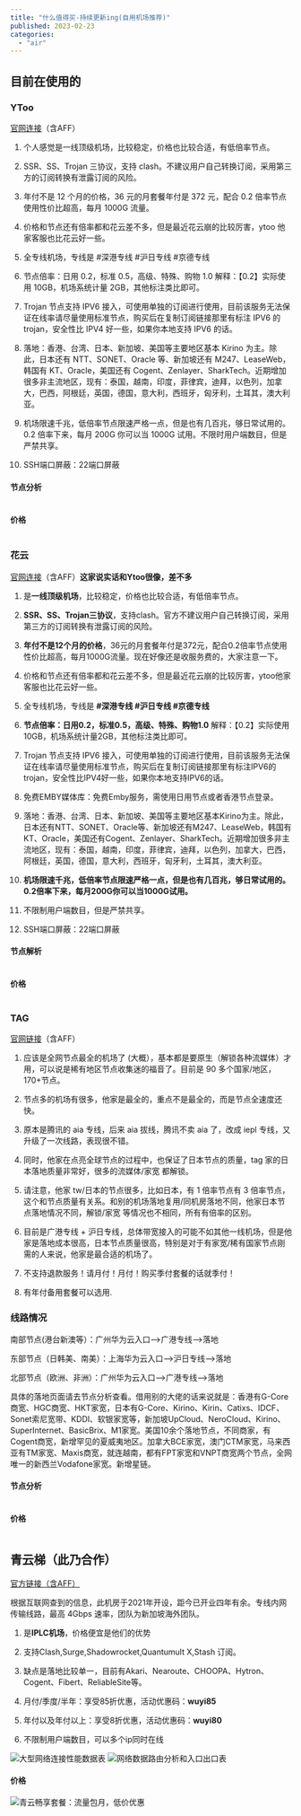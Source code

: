 ```yaml
---
title: "什么值得买-持续更新ing(自用机场推荐)"
published: 2023-02-23
categories: 
  - "air"
---
```


## 目前在使用的

### YToo

[官网连接](https://urls.catcat.blog/ytoo)（含AFF）

1. 个人感觉是一线顶级机场，比较稳定，价格也比较合适，有低倍率节点。

3. SSR、SS、Trojan 三协议，支持 clash。不建议用户自己转换订阅，采用第三方的订阅转换有泄露订阅的风险。

5. 年付不是 12 个月的价格，36 元的月套餐年付是 372 元，配合 0.2 倍率节点使用性价比超高，每月 1000G 流量。

7. 价格和节点还有倍率都和花云差不多，但是最近花云崩的比较厉害，ytoo 他家客服也比花云好一些。

9. 全专线机场，专线是 #深港专线 #沪日专线 #京德专线

11. 节点倍率：日用 0.2，标准 0.5，高级、特殊、购物 1.0 解释：【0.2】实际使用 10GB，机场系统计量 2GB，其他标注类比即可。

13. Trojan 节点支持 IPV6 接入，可使用单独的订阅进行使用，目前该服务无法保证在线率请尽量使用标准节点，购买后在复制订阅链接那里有标注 IPV6 的 trojan，安全性比 IPV4 好一些，如果你本地支持 IPV6 的话。

15. 落地：香港、台湾、日本、新加坡、美国等主要地区基本 Kirino 为主。除此，日本还有 NTT、SONET、Oracle 等、新加坡还有 M247、LeaseWeb，韩国有 KT、Oracle，美国还有 Cogent、Zenlayer、SharkTech。近期增加很多非主流地区，现有：泰国，越南，印度，菲律宾，迪拜，以色列，加拿大，巴西，阿根廷，英国，德国，意大利，西班牙，匈牙利，土耳其，澳大利亚。

17. 机场限速千兆，低倍率节点限速严格一点，但是也有几百兆，够日常试用的。0.2 倍率下来，每月 200G 你可以当 1000G 试用。不限时用户端数目，但是严禁共享。

19. SSH端口屏蔽：22端口屏蔽

#### 节点分析

<picture>
    <source srcset="https://s3.catcat.blog/images/2023/02/image-34.avif" type="image/avif">
    <source srcset="https://s3.catcat.blog/images/2023/02/image-34.webp" type="image/webp">
    <img src="https://s3.catcat.blog/images/2023/02/image-34.jpg" alt="" loading="lazy">
</picture>

#### 价格

<picture>
    <source srcset="https://s3.catcat.blog/images/2023/02/image-181.avif" type="image/avif">
    <source srcset="https://s3.catcat.blog/images/2023/02/image-181.webp" type="image/webp">
    <img src="https://s3.catcat.blog/images/2023/02/image-181.jpg" alt="" loading="lazy">
</picture>

### 花云

[官网连接](https://urls.catcat.blog/flower)（含AFF）**这家说实话和Ytoo很像，差不多**

1. 是**一线顶级机场**，比较稳定，价格也比较合适，有低倍率节点。

3. **SSR、SS、Trojan三协议**，支持clash。官方不建议用户自己转换订阅，采用第三方的订阅转换有泄露订阅的风险。

5. **年付不是12个月的价格**，36元的月套餐年付是372元，配合0.2倍率节点使用性价比超高，每月1000G流量。现在好像还是收服务费的，大家注意一下。

7. 价格和节点还有倍率都和花云差不多，但是最近花云崩的比较厉害，ytoo他家客服也比花云好一些。

9. 全专线机场，专线是 **#深港专线 #沪日专线 #京德专线**

11. **节点倍率：日用0.2，标准0.5，高级、特殊、购物1.0** 解释：【0.2】实际使用10GB，机场系统计量2GB，其他标注类比即可。

13. Trojan 节点支持 IPV6 接入，可使用单独的订阅进行使用，目前该服务无法保证在线率请尽量使用标准节点，购买后在复制订阅链接那里有标注IPV6的trojan，安全性比IPV4好一些，如果你本地支持IPV6的话。

15. 免费EMBY媒体库：免费Emby服务，需使用日用节点或者香港节点登录。

17. 落地：香港、台湾、日本、新加坡、美国等主要地区基本Kirino为主。除此，日本还有NTT、SONET、Oracle等、新加坡还有M247、LeaseWeb，韩国有KT、Oracle，美国还有Cogent、Zenlayer、SharkTech。近期增加很多非主流地区，现有：泰国，越南，印度，菲律宾，迪拜，以色列，加拿大，巴西，阿根廷，英国，德国，意大利，西班牙，匈牙利，土耳其，澳大利亚。

19. **机场限速千兆，低倍率节点限速严格一点，但是也有几百兆，够日常试用的。0.2倍率下来，每月200G你可以当1000G试用。**

21. 不限制用户端数目，但是严禁共享。

23. SSH端口屏蔽：22端口屏蔽

#### 节点解析

<picture>
    <source srcset="https://s3.catcat.blog/images/2023/02/image-36.avif" type="image/avif">
    <source srcset="https://s3.catcat.blog/images/2023/02/image-36.webp" type="image/webp">
    <img src="https://s3.catcat.blog/images/2023/02/image-36.jpg" alt="" loading="lazy">
</picture>

#### 价格

<picture>
    <source srcset="https://s3.catcat.blog/images/2023/02/image-35-1024x1024.avif" type="image/avif">
    <source srcset="https://s3.catcat.blog/images/2023/02/image-35-1024x1024.webp" type="image/webp">
    <img src="https://s3.catcat.blog/images/2023/02/image-35-1024x1024.jpg" alt="" loading="lazy">
</picture>

### TAG

[官网链接](https://tagss04.pro/#/auth/kEEzFXA6)（含AFF）

1. 应该是全网节点最全的机场了 (大概），基本都是要原生（解锁各种流媒体）才用，可以说是稀有地区节点收集迷的福音了。目前是 90 多个国家/地区，170+节点。

3. 节点多的机场有很多，他家是最全的，重点不是最全的，而是节点全速度还快。

5. 原本是腾讯的 aia 专线，后来 aia 拔线，腾讯不卖 aia 了，改成 iepl 专线，又升级了一次线路，表现很不错。

7. 同时，他家在点亮全球节点的过程中，也保证了日本节点的质量，tag 家的日本落地质量非常好，很多的流媒体/家宽 都解锁。

9. 请注意，他家 tw/日本的节点很多，比如日本，有 1 倍率节点有 3 倍率节点，这个和节点质量有关系。和别的机场落地复用/同机房落地不同，他家日本节点落地情况不同，解锁/家宽 等情况也不相同，所有有倍率的区别。

11. 目前是广港专线 + 沪日专线，总体带宽接入的可能不如其他一线机场，但是他家是落地成本很高，日本节点质量很高，特别是对于有家宽/稀有国家节点刚需的人来说，他家是最合适的机场了。

13. 不支持退款服务！请月付！月付！购买季付套餐的话就季付！

15. 有年付备用套餐可以选用.

### 线路情况

南部节点(港台新澳等）：广州华为云入口—>广港专线—>落地

东部节点（日韩美、南美）：上海华为云入口—>沪日专线—>落地

北部节点（欧洲、非洲）：广州华为云入口—>广港专线—>落地

具体的落地页面请去节点分析查看。借用别的大佬的话来说就是：香港有G-Core商宽、HGC商宽、HKT家宽，日本有G-Core、Kirino、Kirin、Catixs、IDCF、Sonet索尼宽带、KDDI、软银家宽等，新加坡UpCloud、NeroCloud、Kirino、SuperInternet、BasicBrix、M1家宽。美国10余个落地节点，不同商家，有Cogent商宽，新增罕见的夏威夷地区。加拿大BCE家宽，澳门CTM家宽，马来西亚有TM家宽、Maxis商宽，就连越南，都有FPT家宽和VNPT商宽两个节点，全网唯一的新西兰Vodafone家宽。新增星链。

#### 节点分析

<picture>
    <source srcset="https://s3.catcat.blog/images/2023/02/image-33.avif" type="image/avif">
    <source srcset="https://s3.catcat.blog/images/2023/02/image-33.webp" type="image/webp">
    <img src="https://s3.catcat.blog/images/2023/02/image-33.jpg" alt="" loading="lazy">
</picture>

#### 价格

<picture>
    <source srcset="https://s3.catcat.blog/images/2023/02/image-32-1012x1024.avif" type="image/avif">
    <source srcset="https://s3.catcat.blog/images/2023/02/image-32-1012x1024.webp" type="image/webp">
    <img src="https://s3.catcat.blog/images/2023/02/image-32-1012x1024.jpg" alt="" loading="lazy">
</picture>

## 青云梯（此乃合作）

[官方链接（含AFF）](https://ivt01.qytaff.cc/register?aff=eDHZn8YO)

根据互联网查到的信息，此机房于2021年开设，距今已开业四年有余。专线内网传输线路，最高 4Gbps 速率，团队为新加坡海外团队。

1. 是**IPLC机场**，价格便宜是他们的优势

3. 支持Clash,Surge,Shadowrocket,Quantumult X,Stash 订阅。

5. 缺点是落地比较单一，目前有Akari、Nearoute、CHOOPA、Hytron、Cogent、Fibert、ReliableSite等。

7. 月付/季度/半年：享受85折优惠，活动优惠码：**wuyi85**

9. 年付以及年付以上：享受8折优惠，活动优惠码：**wuyi80**

11. 不限制用户端数目，可以多个ip同时在线

<picture>
    <source srcset="https://s3.catcat.blog/images/2023/02/miaoko-.-.com-6883-fullspeed-scaled.avif" type="image/avif">
    <source srcset="https://s3.catcat.blog/images/2023/02/miaoko-.-.com-6883-fullspeed-scaled.webp" type="image/webp">
    <img src="https://s3.catcat.blog/images/2023/02/miaoko-.-.com-6883-fullspeed-scaled.jpg" alt="大型网络连接性能数据表" loading="lazy">
</picture>

<picture>
    <source srcset="https://s3.catcat.blog/images/2023/02/miaoko-.-.com-2242-analyze-scaled.avif" type="image/avif">
    <source srcset="https://s3.catcat.blog/images/2023/02/miaoko-.-.com-2242-analyze-scaled.webp" type="image/webp">
    <img src="https://s3.catcat.blog/images/2023/02/miaoko-.-.com-2242-analyze-scaled.jpg" alt="网络数据路由分析和入口出口表" loading="lazy">
</picture>

#### 价格

<picture>
    <source srcset="https://s3.catcat.blog/images/2023/02/image-3-scaled.avif" type="image/avif">
    <source srcset="https://s3.catcat.blog/images/2023/02/image-3-scaled.webp" type="image/webp">
    <img src="https://s3.catcat.blog/images/2023/02/image-3-scaled.jpg" alt="青云畅享套餐：流量包月，低价优惠" loading="lazy">
</picture>
